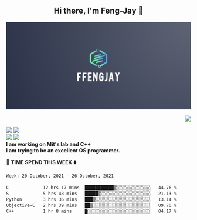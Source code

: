 <h2 align="center"> Hi there, I'm Feng-Jay 👋 </h2>  

![](https://github.com/Feng-Jay/DataStruct/blob/master/Image/1.png)  

<img align="right" src="https://github-readme-stats.vercel.app/api?username=Feng-Jay&show_icons=true&icon_color=CE1D2D&text_color=718096&bg_color=ffffff&hide_title=true" />


&emsp;

![](https://visitor-badge.glitch.me/badge?page_id=Feng-Jay.readme)
![](https://img.shields.io/badge/Concentrate-Cpp-blue)  
![](https://img.shields.io/badge/Rust-primer-orange)
![](https://img.shields.io/badge/Target-OS-9cf)  
**I am working on Mit's lab and C++**  
**I am trying to be an excellent OS programmer.**  


📘 **TIME SPEND THIS WEEK ⬇️**
<!--START_SECTION:waka-->
```text
Week: 20 October, 2021 - 26 October, 2021

C             12 hrs 17 mins  ███████████▒░░░░░░░░░░░░░   44.76 % 
S             5 hrs 48 mins   █████▒░░░░░░░░░░░░░░░░░░░   21.13 % 
Python        3 hrs 36 mins   ███▒░░░░░░░░░░░░░░░░░░░░░   13.14 % 
Objective-C   2 hrs 39 mins   ██▒░░░░░░░░░░░░░░░░░░░░░░   09.70 % 
C++           1 hr 8 mins     █░░░░░░░░░░░░░░░░░░░░░░░░   04.17 % 
```
<!--END_SECTION:waka-->
